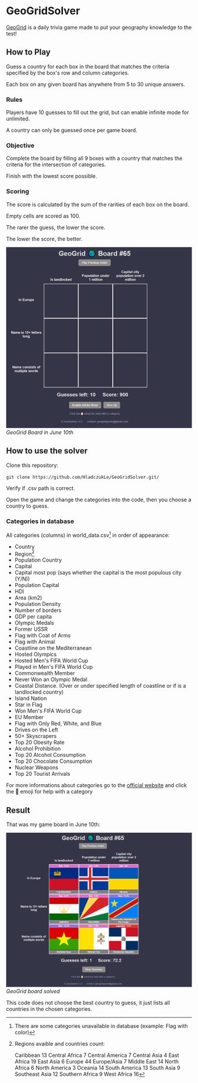 # GeoGridSolver

[GeoGrid](https://www.geogridgame.com/) is a daily trivia game made to put your geography knowledge to the test!

## How to Play

Guess a country for each box in the board that matches the criteria specified by the box's row and column categories.

Each box on any given board has anywhere from 5 to 30 unique answers.

### Rules

Players have 10 guesses to fill out the grid, but can enable infinite mode for unlimited.

A country can only be guessed once per game board.

### Objective

Complete the board by filling all 9 boxes with a country that matches the criteria for the intersection of categories.

Finish with the lowest score possible.

### Scoring

The score is calculated by the sum of the rarities of each box on the board.

Empty cells are scored as 100.

The rarer the guess, the lower the score.

The lower the score, the better.

![GeoGrid Board](GeoGridBoard.png)
*GeoGrid Board in June 10th*

## How to use the solver

Clone this repository:

``git clone https://github.com/HladczukLe/GeoGridSolver.git/``

Verify if .csv path is correct.

Open the game and change the categories into the code, then you choose a country to guess.

### Categories in database

All categories (columns) in world_data.csv[^1] in order of appearance:

- Country
- Region[^2]
- Population Country
- Capital
- Capital most pop (says whether the capital is the most populous city (Y/N))
- Population Capital
- HDI
- Area (km2)
- Population Density
- Number of borders
- GDP per capita
- Olympic Medals
- Former USSR
- Flag with Coat of Arms
- Flag with Animal
- Coastline on the Mediterranean
- Hosted Olympics
- Hosted Men's FIFA World Cup
- Played in Men's FIFA World Cup
- Commonwealth Member
- Never Won an Olympic Medal
- Coastal Distance. (Over or under specified length of coastline or if is a landlocked country)
- Island Nation
- Star in Flag
- Won Men's FIFA World Cup
- EU Member
- Flag with Only Red, White, and Blue
- Drives on the Left
- 50+ Skyscrapers
- Top 20 Obesity Rate
- Alcohol Prohibition
- Top 20 Alcohol Consumption
- Top 20 Chocolate Consumption
- Nuclear Weapons
- Top 20 Tourist Arrivals

For more informations about categories go to the [official website](https://www.geogridgame.com/) and click the 📔 emoji for help with a category

## Result

That was my game board in June 10th:

![GeoGrid Board Solved](GeoGridBoardSolved.png)
*GeoGrid board solved*

This code does not choose the best country to guess, it just lists all countries in the chosen categories.

[^1]: There are some categories unavailable in database (example: Flag with color)

[^2]: Regions avaible and countries count:

    Caribbean          13
    Central Africa      7
    Central America     7
    Central Asia        4
    East Africa        19
    East Asia           6
    Europe             44
    Europe/Asia         7
    Middle East        14
    North Africa        6
    North America       3
    Oceania            14
    South America      13
    South Asia          9
    Southeast Asia     12
    Southern Africa     9
    West Africa        16
